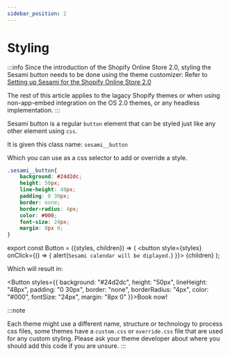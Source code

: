 ```yaml
---
sidebar_position: 2
---
```


# Styling

:::info
Since the introduction of the Shopify Online Store 2.0, styling the Sesami button needs to be done using the theme customizer: Refer to [Setting up Sesami for the Shopify Online Store 2.0](https://help.sesami.co/hc/en-us/articles/4421864289687-Setting-up-Sesami-for-the-Shopify-Online-Store-2-0)

The rest of this article applies to the lagacy Shopify themes or when using non-app-embed integration on the OS 2.0 themes, or any headless implementation.
:::

Sesami button is a regular `button` element that can be styled just like any other element using `css`.

It is given this class name: `sesami__button`

Which you can use as a css selector to add or override a style.

```css title="custom.css"
.sesami__button{
	background: #24d2dc;
	height: 50px;
    line-height: 48px;
    padding: 0 30px;
    border: none;
    border-radius: 4px;
    color: #000;
    font-size: 24px;
    margin: 8px 0;
}
```

export const Button = ({styles, children}) => (
  <button
    style={styles}
    onClick={() => {
      alert(`Sesami calendar will be diplayed.`)
    }}>
    {children}
  </button>
);

Which will result in:

<Button styles={{
	background: "#24d2dc",
	height: "50px",
    lineHeight: "48px",
    padding: "0 30px",
    border: "none",
    borderRadius: "4px",
    color: "#000",
    fontSize: "24px",
    margin: "8px 0"
}}>Book now!</Button>


:::note

Each theme might use a different name, structure or technology to process css files, some themes have a `custom.css` or `override.css` file that are used for any custom styling. Please ask your theme developer about where you should add this code if you are unsure.
:::